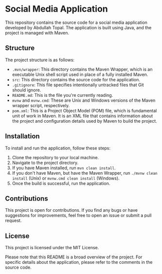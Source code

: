 # Social Media Application

This repository contains the source code for a social media application developed by Abdullah Topal. The application is built using Java, and the project is managed with Maven.

## Structure

The project structure is as follows:

* `.mvn/wrapper`: This directory contains the Maven Wrapper, which is an executable Unix shell script used in place of a fully installed Maven.
* `src`: This directory contains the source code for the application.
* `.gitignore`: This file specifies intentionally untracked files that Git should ignore.
* `README.md`: This is the file you're currently reading.
* `mvnw` and `mvnw.cmd`: These are Unix and Windows versions of the Maven wrapper script, respectively.
* `pom.xml`: This is a Project Object Model (POM) file, which is fundamental unit of work in Maven. It is an XML file that contains information about the project and configuration details used by Maven to build the project.

## Installation

To install and run the application, follow these steps:

1. Clone the repository to your local machine.
2. Navigate to the project directory.
3. If you have Maven installed, run `mvn clean install`.
4. If you don't have Maven, but have the Maven Wrapper, run `./mvnw clean install` (Unix) or `mvnw.cmd clean install` (Windows).
5. Once the build is successful, run the application.

## Contributions

This project is open for contributions. If you find any bugs or have suggestions for improvements, feel free to open an issue or submit a pull request.

## License

This project is licensed under the MIT License.

Please note that this README is a broad overview of the project. For specific details about the application, please refer to the comments in the source code.
